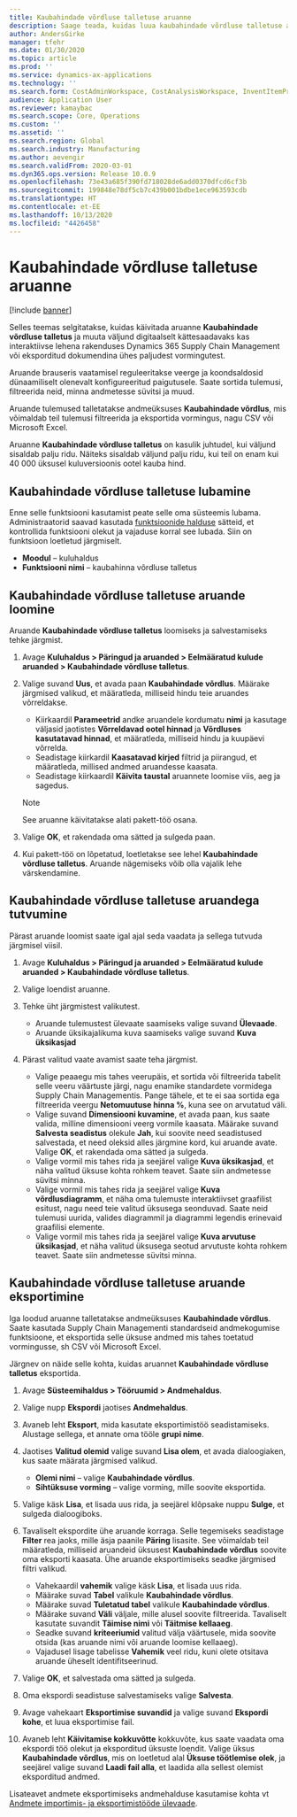 ```yaml
---
title: Kaubahindade võrdluse talletuse aruanne
description: Saage teada, kuidas luua kaubahindade võrdluse talletuse aruannet ja seejärel tulemusi sirvida ja/või eksportida.
author: AndersGirke
manager: tfehr
ms.date: 01/30/2020
ms.topic: article
ms.prod: ''
ms.service: dynamics-ax-applications
ms.technology: ''
ms.search.form: CostAdminWorkspace, CostAnalysisWorkspace, InventItemPriceCompareStorage, InventItemPriceCompareStorageDetailsChart, InventItemPriceCompareStorageDetails
audience: Application User
ms.reviewer: kamaybac
ms.search.scope: Core, Operations
ms.custom: ''
ms.assetid: ''
ms.search.region: Global
ms.search.industry: Manufacturing
ms.author: aevengir
ms.search.validFrom: 2020-03-01
ms.dyn365.ops.version: Release 10.0.9
ms.openlocfilehash: 73e43a685f390fd718028de6add0370dfcd6cf3b
ms.sourcegitcommit: 199848e78df5cb7c439b001bdbe1ece963593cdb
ms.translationtype: HT
ms.contentlocale: et-EE
ms.lasthandoff: 10/13/2020
ms.locfileid: "4426458"
---
```

# <a name="compare-item-prices-storage-report"></a>Kaubahindade võrdluse talletuse aruanne

[!include [banner](../includes/banner.md)]

Selles teemas selgitatakse, kuidas käivitada aruanne **Kaubahindade võrdluse talletus** ja muuta väljund digitaalselt kättesaadavaks kas interaktiivse lehena rakenduses Dynamics 365 Supply Chain Management või eksporditud dokumendina ühes paljudest vormingutest.

Aruande brauseris vaatamisel reguleeritakse veerge ja koondsaldosid dünaamiliselt olenevalt konfigureeritud paigutusele. Saate sortida tulemusi, filtreerida neid, minna andmetesse süvitsi ja muud.

Aruande tulemused talletatakse andmeüksuses **Kaubahindade võrdlus**, mis võimaldab teil tulemusi filtreerida ja eksportida vormingus, nagu CSV või Microsoft Excel.

Aruanne **Kaubahindade võrdluse talletus** on kasulik juhtudel, kui väljund sisaldab palju ridu. Näiteks sisaldab väljund palju ridu, kui teil on enam kui 40 000 üksusel kuluversioonis ootel kauba hind.

## <a name="enable-compare-item-prices-storage"></a>Kaubahindade võrdluse talletuse lubamine

Enne selle funktsiooni kasutamist peate selle oma süsteemis lubama. Administraatorid saavad kasutada [funktsioonide halduse](../../fin-ops-core/fin-ops/get-started/feature-management/feature-management-overview.md) sätteid, et kontrollida funktsiooni olekut ja vajaduse korral see lubada. Siin on funktsioon loetletud järgmiselt.

- **Moodul** – kuluhaldus
- **Funktsiooni nimi** – kaubahinna võrdluse talletus

## <a name="generate-a-compare-item-prices-storage-report"></a>Kaubahindade võrdluse talletuse aruande loomine

Aruande **Kaubahindade võrdluse talletus** loomiseks ja salvestamiseks tehke järgmist.

1. Avage **Kuluhaldus > Päringud ja aruanded > Eelmääratud kulude aruanded > Kaubahindade võrdluse talletus**.

1. Valige suvand **Uus**, et avada paan **Kaubahindade võrdlus**. Määrake järgmised valikud, et määratleda, milliseid hindu teie aruandes võrreldakse.

    - Kiirkaardil **Parameetrid** andke aruandele kordumatu **nimi** ja kasutage väljasid jaotistes **Võrreldavad ootel hinnad** ja **Võrdluses kasutatavad hinnad**, et määratleda, milliseid hindu ja kuupäevi võrrelda.
    - Seadistage kiirkardil **Kaasatavad kirjed** filtrid ja piirangud, et määratleda, millised andmed aruandesse kaasata.
    - Seadistage kiirkaardil **Käivita taustal** aruannete loomise viis, aeg ja sagedus.
    > [!NOTE]
    > See aruanne käivitatakse alati pakett-töö osana.

1. Valige **OK**, et rakendada oma sätted ja sulgeda paan.

1. Kui pakett-töö on lõpetatud, loetletakse see lehel **Kaubahindade võrdluse talletus**. Aruande nägemiseks võib olla vajalik lehe värskendamine.

## <a name="explore-the-compare-item-prices-storage-report"></a>Kaubahindade võrdluse talletuse aruandega tutvumine

Pärast aruande loomist saate igal ajal seda vaadata ja sellega tutvuda järgmisel viisil.

1. Avage **Kuluhaldus > Päringud ja aruanded > Eelmääratud kulude aruanded > Kaubahindade võrdluse talletus**.

1. Valige loendist aruanne.

1. Tehke üht järgmistest valikutest.

    - Aruande tulemustest ülevaate saamiseks valige suvand **Ülevaade**.
    - Aruande üksikajalikuma kuva saamiseks valige suvand **Kuva üksikasjad**

1. Pärast valitud vaate avamist saate teha järgmist.

    - Valige peaaegu mis tahes veerupäis, et sortida või filtreerida tabelit selle veeru väärtuste järgi, nagu enamike standardete vormidega Supply Chain Managementis. Pange tähele, et te ei saa sortida ega filtreerida veergu **Netomuutuse hinna %**, kuna see on arvutatud väli.
    - Valige suvand **Dimensiooni kuvamine**, et avada paan, kus saate valida, milline dimensiooni veerg vormile kaasata. Määrake suvand **Salvesta seadistus** olekule **Jah**, kui soovite need seadistused salvestada, et need oleksid alles järgmine kord, kui aruande avate. Valige **OK**, et rakendada oma sätted ja sulgeda.
    - Valige vormil mis tahes rida ja seejärel valige **Kuva üksikasjad**, et näha valitud üksuse kohta rohkem teavet. Saate siin andmetesse süvitsi minna.
    - Valige vormil mis tahes rida ja seejärel valige **Kuva võrdlusdiagramm**, et näha oma tulemuste interaktiivset graafilist esitust, nagu need teie valitud üksusega seonduvad. Saate neid tulemusi uurida, valides diagrammil ja diagrammi legendis erinevaid graafilisi elemente.
    - Valige vormil mis tahes rida ja seejärel valige **Kuva arvutuse üksikasjad**, et näha valitud üksusega seotud arvutuste kohta rohkem teavet. Saate siin andmetesse süvitsi minna.

## <a name="export-the-compare-item-prices-storage-report"></a>Kaubahindade võrdluse talletuse aruande eksportimine

Iga loodud aruanne talletatakse andmeüksuses **Kaubahindade võrdlus**. Saate kasutada Supply Chain Managementi standardseid andmekogumise funktsioone, et eksportida selle üksuse andmed mis tahes toetatud vormingusse, sh CSV või Microsoft Excel.

Järgnev on näide selle kohta, kuidas aruannet **Kaubahindade võrdluse talletus** eksportida.

1. Avage **Süsteemihaldus > Tööruumid > Andmehaldus**.

1. Valige nupp **Ekspordi** jaotises **Andmehaldus**.

1. Avaneb leht **Eksport**, mida kasutate eksportimistöö seadistamiseks. Alustage sellega, et annate oma tööle **grupi nime**.

1. Jaotises **Valitud olemid** valige suvand **Lisa olem**, et avada dialoogiaken, kus saate määrata järgmised valikud.

    - **Olemi nimi** – valige **Kaubahindade võrdlus**.
    - **Sihtüksuse vorming** – valige vorming, mille soovite eksportida.

1. Valige käsk **Lisa**, et lisada uus rida, ja seejärel klõpsake nuppu **Sulge**, et sulgeda dialoogiboks.

1. Tavaliselt ekspordite ühe aruande korraga. Selle tegemiseks seadistage **Filter** rea jaoks, mille äsja paanile **Päring** lisasite. See võimaldab teil määratleda, milliseid aruandeid üksusest **Kaubahindade võrdlus** soovite oma eksporti kaasata. Ühe aruande eksportimiseks seadke järgmised filtri valikud.

    - Vahekaardil **vahemik** valige käsk **Lisa**, et lisada uus rida.
    - Määrake suvad **Tabel** valikule **Kaubahindade võrdlus**.
    - Määrake suvad **Tuletatud tabel** valikule **Kaubahindade võrdlus**.
    - Määrake suvand **Väli** väljale, mille alusel soovite filtreerida. Tavaliselt kasutate suvandit **Täimise nimi** või **Täitmise kellaaeg**.
    - Seadke suvand **kriteeriumid** valitud välja väärtusele, mida soovite otsida (kas aruande nimi või aruande loomise kellaaeg).
    - Vajadusel lisage tabelisse **Vahemik** veel ridu, kuni olete otsitava aruande üheselt identifitseerinud.

1. Valige **OK**, et salvestada oma sätted ja sulgeda.

1. Oma ekspordi seadistuse salvestamiseks valige **Salvesta**.

1. Avage vahekaart **Eksportimise suvandid** ja valige suvand **Ekspordi kohe**, et luua eksportimise fail.

1. Avaneb leht **Käivitamise kokkuvõtte** kokkuvõte, kus saate vaadata oma ekspordi töö olekut ja eksporditud üksuste loendit. Valige üksus **Kaubahindade võrdlus**, mis on loetletud alal **Üksuse töötlemise olek**, ja seejärel valige suvand **Laadi fail alla**, et laadida alla sellest olemist eksporditud andmed.

Lisateavet andmete eksportimiseks andmehalduse kasutamise kohta vt [Andmete importimis- ja eksportimistööde ülevaade](../../fin-ops-core/dev-itpro/data-entities/data-import-export-job.md).
